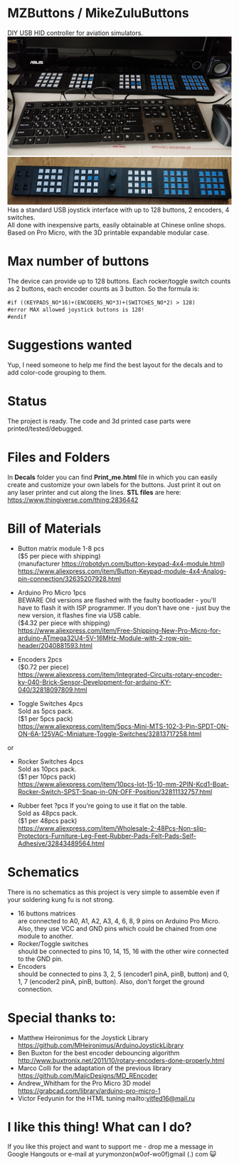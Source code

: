 # MZButtons / MikeZuluButtons
DIY USB HID controller for aviation simulators.  
![Image of MZButtons](https://github.com/Yury-MonZon/MZButtons/blob/master/Photos/IMG_20180505_092451.jpg)
![Image of MZButtons](https://github.com/Yury-MonZon/MZButtons/blob/master/Photos/IMG_20180510_130318.jpg)
Has a standard USB joystick interface with up to 128 buttons, 2 encoders, 4 switches.  
All done with inexpensive parts, easily obtainable at Chinese online shops.  
Based on Pro Micro, with the 3D printable expandable modular case.  

# Max number of buttons
The device can provide up to 128 buttons. Each rocker/toggle switch counts as 2 buttons, each encoder counts as 3 button. So the formula is:  
```
#if ((KEYPADS_NO*16)+(ENCODERS_NO*3)+(SWITCHES_NO*2) > 128)  
#error MAX allowed joystick buttons is 128!  
#endif  
```

# Suggestions wanted
Yup, I need someone to help me find the best layout for the decals and to add color-code grouping to them.  

# Status
The project is ready. The code and 3d printed case parts were printed/tested/debugged.  

# Files and Folders
In **Decals** folder you can find **Print_me.html** file in which you can easily create and customize your own labels for the buttons. Just print it out on any laser printer and cut along the lines.
**STL files** are here: https://www.thingiverse.com/thing:2836442  

# Bill of Materials
- Button matrix module 1-8 pcs   
($5 per piece with shipping)  
(manufacturer https://robotdyn.com/button-keypad-4x4-module.html)  
https://www.aliexpress.com/item/Button-Keypad-module-4x4-Analog-pin-connection/32635207928.html  

- Arduino Pro Micro 1pcs  
BEWARE Old versions are flashed with the faulty bootloader - you'll have to flash it with ISP programmer. If you don't have one - just buy the new version, it flashes fine via USB cable.  
($4.32 per piece with shipping)  
https://www.aliexpress.com/item/Free-Shipping-New-Pro-Micro-for-arduino-ATmega32U4-5V-16MHz-Module-with-2-row-pin-header/2040881593.html  

- Encoders 2pcs  
($0.72 per piece)  
https://www.aliexpress.com/item/Integrated-Circuits-rotary-encoder-ky-040-Brick-Sensor-Development-for-arduino-KY-040/32818097809.html  

- Toggle Switches 4pcs  
Sold as 5pcs pack.  
($1 per 5pcs pack)  
https://www.aliexpress.com/item/5pcs-Mini-MTS-102-3-Pin-SPDT-ON-ON-6A-125VAC-Miniature-Toggle-Switches/32813717258.html  

or

- Rocker Switches 4pcs  
Sold as 10pcs pack.  
($1 per 10pcs pack)  
https://www.aliexpress.com/item/10pcs-lot-15-10-mm-2PIN-Kcd1-Boat-Rocker-Switch-SPST-Snap-in-ON-OFF-Position/32811132757.html  

- Rubber feet ?pcs If you're going to use it flat on the table.  
Sold as 48pcs pack.  
($1 per 48pcs pack)  
https://www.aliexpress.com/item/Wholesale-2-48Pcs-Non-slip-Protectors-Furniture-Leg-Feet-Rubber-Pads-Felt-Pads-Self-Adhesive/32843489564.html  

# Schematics
There is no schematics as this project is very simple to assemble even if your soldering kung fu is not strong.  

- 16 buttons matrices  
are connected to A0, A1, A2, A3, 4, 6, 8, 9 pins on Arduino Pro Micro. Also, they use VCC and GND pins which could be chained from one module to another.  
- Rocker/Toggle switches  
should be connected to pins 10, 14, 15, 16 with the other wire connected to the GND pin.  
- Encoders  
should be connected to pins 3, 2, 5 (encoder1 pinA, pinB, button) and 0, 1, 7 (encoder2 pinA, pinB, button). Also, don't forget the ground connection.

# Special thanks to:
- Matthew Heironimus for the Joystick Library https://github.com/MHeironimus/ArduinoJoystickLibrary
- Ben Buxton for the best encoder debouncing algorithm  http://www.buxtronix.net/2011/10/rotary-encoders-done-properly.html  
- Marco Colli for the adaptation of the previous library  https://github.com/MajicDesigns/MD_REncoder
- Andrew_Whitham for the Pro Micro 3D model   https://grabcad.com/library/arduino-pro-micro-1
- Victor Fedyunin for the HTML tuning mailto:vitfed16@mail.ru


# I like this thing! What can I do?
If you like this project and want to support me - drop me a message in Google Hangouts or e-mail at yurymonzon(w0of-wo0f)gmail (.) com :smiley_cat: